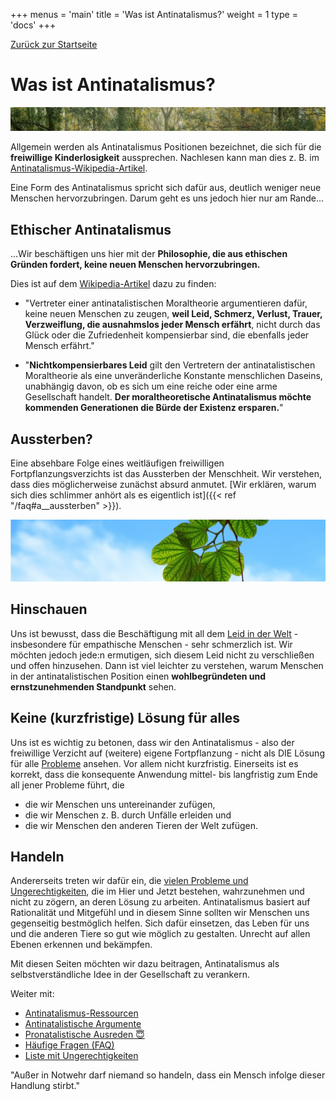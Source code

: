 +++
menus = 'main'
title = 'Was ist Antinatalismus?'
weight = 1
type = 'docs'
+++

[Zurück zur Startseite](..)

# Was ist Antinatalismus?

![](images/green_park_season_nature_outdoor_green_background_landscape_natural-839604-crop.jpg)

Allgemein werden als Antinatalismus Positionen bezeichnet, die sich für die **freiwillige Kinderlosigkeit** aussprechen.
Nachlesen kann man dies z. B. im [Antinatalismus-Wikipedia-Artikel](https://de.wikipedia.org/wiki/Antinatalismus).

Eine Form des Antinatalismus spricht sich dafür aus, deutlich weniger neue Menschen hervorzubringen.
Darum geht es uns jedoch hier nur am Rande...


## Ethischer Antinatalismus

...Wir beschäftigen uns hier mit der **Philosophie, die aus ethischen Gründen fordert, keine neuen Menschen hervorzubringen.**

Dies ist auf dem [Wikipedia-Artikel](https://de.wikipedia.org/wiki/Antinatalismus:) dazu zu finden:

* "Vertreter einer antinatalistischen Moraltheorie argumentieren dafür, keine neuen Menschen zu zeugen,
    **weil Leid, Schmerz, Verlust, Trauer, Verzweiflung, die ausnahmslos jeder Mensch erfährt**,
    nicht durch das Glück oder die Zufriedenheit kompensierbar sind, die ebenfalls jeder Mensch erfährt."

* "**Nichtkompensierbares Leid** gilt den Vertretern der antinatalistischen Moraltheorie als eine
    unveränderliche Konstante menschlichen Daseins, unabhängig davon, ob es sich um eine reiche oder eine arme Gesellschaft handelt.
    **Der moraltheoretische Antinatalismus möchte kommenden Generationen die Bürde der Existenz ersparen.**"


## Aussterben?

Eine absehbare Folge eines weitläufigen freiwilligen Fortpflanzungsverzichts ist das Aussterben der Menschheit.
Wir verstehen, dass dies möglicherweise zunächst absurd anmutet.
[Wir erklären, warum sich dies schlimmer anhört als es eigentlich ist]({{< ref "/faq#a__aussterben" >}}).

![](images/leaves_twig_branch_sky_blue_cloud_green_harmony-1358875-crop2.jpg)


## Hinschauen

Uns ist bewusst, dass die Beschäftigung mit all dem [Leid in der Welt](../ungerechtigkeiten) - insbesondere für empathische Menschen - sehr schmerzlich ist.
Wir möchten jedoch jede:n ermutigen, sich diesem Leid nicht zu verschließen und offen hinzusehen.
Dann ist viel leichter zu verstehen,
warum Menschen in der antinatalistischen Position einen **wohlbegründeten und ernstzunehmenden Standpunkt** sehen.


## Keine (kurzfristige) Lösung für alles

Uns ist es wichtig zu betonen, dass wir den Antinatalismus - also der freiwillige Verzicht auf (weitere) eigene Fortpflanzung - nicht
als DIE Lösung für alle [Probleme](../ungerechtigkeiten) ansehen. Vor allem nicht kurzfristig.
Einerseits ist es korrekt, dass die konsequente Anwendung mittel- bis langfristig zum Ende all jener Probleme führt, die

* die wir Menschen uns untereinander zufügen,
* die wir Menschen z. B. durch Unfälle erleiden und
* die wir Menschen den anderen Tieren der Welt zufügen.


## Handeln

Andererseits treten wir dafür ein, die [vielen Probleme und Ungerechtigkeiten](../ungerechtigkeiten),
die im Hier und Jetzt bestehen,
wahrzunehmen und nicht zu zögern, an deren Lösung zu arbeiten.
Antinatalismus basiert auf Rationalität und Mitgefühl und in diesem Sinne sollten wir Menschen uns gegenseitig bestmöglich helfen.
Sich dafür einsetzen, das Leben für uns und die anderen Tiere so gut wie möglich zu gestalten.
Unrecht auf allen Ebenen erkennen und bekämpfen.

Mit diesen Seiten möchten wir dazu beitragen, Antinatalismus als selbstverständliche Idee in der Gesellschaft zu verankern.


Weiter mit:

* [Antinatalismus-Ressourcen](../antinatalismus-ressourcen)
* [Antinatalistische Argumente](../antinatalistische-argumente)
* [Pronatalistische Ausreden 😇](../pronatalistische-ausreden)
* [Häufige Fragen (FAQ)](../faq)
* [Liste mit Ungerechtigkeiten](../ungerechtigkeiten)

"Außer in Notwehr darf niemand so handeln, dass ein Mensch infolge dieser Handlung stirbt."

